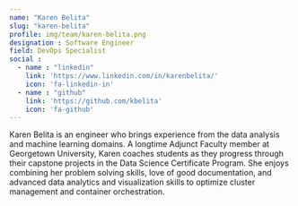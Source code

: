 ```yaml
---
name: "Karen Belita"
slug: "karen-belita"
profile: img/team/karen-belita.png
designation : Software Engineer
field: DevOps Specialist
social :
  - name : "linkedin"
    link: 'https://www.linkedin.com/in/karenbelita/'
    icon: 'fa-linkedin-in'
  - name : "github"
    link: 'https://github.com/kbelita'
    icon: 'fa-github'
---
```

Karen Belita is an engineer who brings experience from the data analysis and machine learning domains. A longtime Adjunct Faculty member at Georgetown University, Karen coaches students as they progress through their capstone projects in the Data Science Certificate Program. She enjoys combining her problem solving skills, love of good documentation, and advanced data analytics and visualization skills to optimize cluster management and container orchestration.